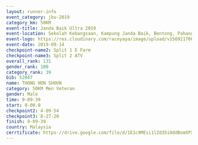 ```yaml
---
layout: runner-info 
event_category: jbu-2019 
category_km: 50KM 
event-title: Janda Baik Ultra 2019
event-location: Sekolah Kebangsaan, Kampung Janda Baik, Bentong, Pahang, Malaysia 
event-logo: https://res.cloudinary.com/raceyaya/image/upload/v1569217009/logo/janda-baik_vch1pc.jpg 
event-date: 2019-09-14 
checkpoint-name2: Split 1 E Farm 
checkpoint-name3: Split 2 ATV 
overall_rank: 131
gender_rank: 100
category_rank: 39
bib: 52047
name: THONG HON SHOUN
category: 50KM Men Veteran
gender: Male
time: 9-09-39
start: 0-00.0
checkpoint2: 4-09-54
checkpoint3: 8-27-20
finish: 9-09-39
country: Malaysia
cerrtificate: https-//drive.google.com/file/d/1E1c9MEsi1lZd35i0ddBomXPX5Wuoz3kb/view?usp=sharing
---
```


